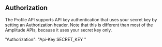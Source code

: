 ## Authorization

The Profile API supports API key authentication that uses your secret key by setting an Authorization header. Note that this is different than most of the Amplitude APIs, because it uses your secret key only.

"Authorization": "Api-Key SECRET_KEY "